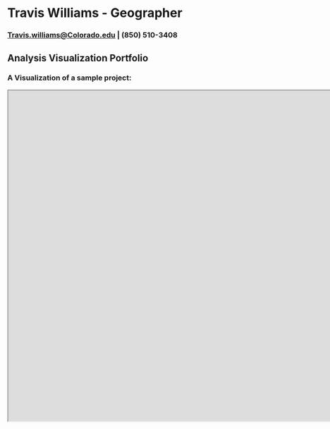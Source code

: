 # Travis Williams - Geographer
### Travis.williams@Colorado.edu | (850) 510-3408


## Analysis Visualization Portfolio

### A Visualization of a sample project: 
<iframe src="https://www.prfusdm.com" scrolling="yes" height="750" width="2000"></iframe>
